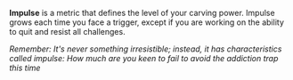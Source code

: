 __Impulse__ is a metric that defines the level of your carving power. Impulse grows each time you face a trigger, except if you are working on the ability to quit and resist all challenges.

_Remember: It's never something irresistible; instead, it has characteristics called impulse: How much are you keen to fail to avoid the addiction trap this time_